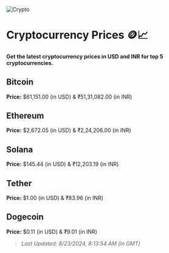 
![Crypto](https://www.techguide.com.au/wp-content/uploads/2020/11/crypto3.jpeg)

# Cryptocurrency Prices 🪙📈

#### Get the latest cryptocurrency prices in USD and INR for top 5 cryptocurrencies.

## Bitcoin

**Price:** $61,151.00 (in USD) & ₹51,31,082.00 (in INR)

## Ethereum

**Price:** $2,672.05 (in USD) & ₹2,24,206.00 (in INR)

## Solana

**Price:** $145.44 (in USD) & ₹12,203.19 (in INR)

## Tether

**Price:** $1.00 (in USD) & ₹83.96 (in INR)

## Dogecoin

**Price:** $0.11 (in USD) & ₹9.01 (in INR)

> _Last Updated: 8/23/2024, 8:13:54 AM (in GMT)_
